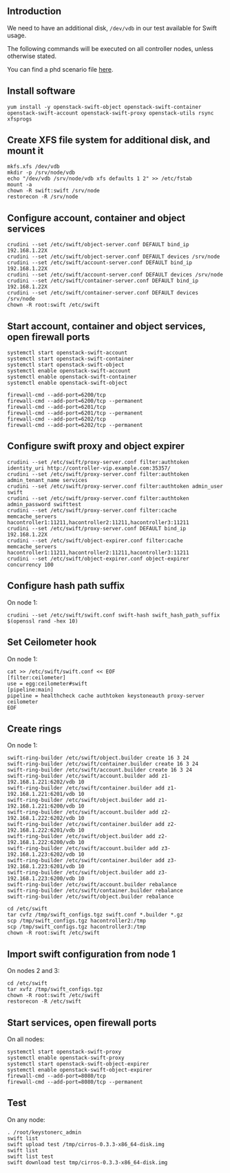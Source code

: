 Introduction
------------

We need to have an additional disk, `/dev/vdb` in our test available for Swift usage.

The following commands will be executed on all controller nodes, unless otherwise stated.

You can find a phd scenario file [here](phd-setup/swift.scenario).

Install software
----------------

    yum install -y openstack-swift-object openstack-swift-container openstack-swift-account openstack-swift-proxy openstack-utils rsync xfsprogs

Create XFS file system for additional disk, and mount it
--------------------------------------------------------

    mkfs.xfs /dev/vdb
    mkdir -p /srv/node/vdb
    echo "/dev/vdb /srv/node/vdb xfs defaults 1 2" >> /etc/fstab
    mount -a 
    chown -R swift:swift /srv/node
    restorecon -R /srv/node

Configure account, container and object services
------------------------------------------------

    crudini --set /etc/swift/object-server.conf DEFAULT bind_ip 192.168.1.22X
    crudini --set /etc/swift/object-server.conf DEFAULT devices /srv/node
    crudini --set /etc/swift/account-server.conf DEFAULT bind_ip 192.168.1.22X
    crudini --set /etc/swift/account-server.conf DEFAULT devices /srv/node
    crudini --set /etc/swift/container-server.conf DEFAULT bind_ip 192.168.1.22X
    crudini --set /etc/swift/container-server.conf DEFAULT devices /srv/node
    chown -R root:swift /etc/swift

Start account, container and object services, open firewall ports
-----------------------------------------------------------------

    systemctl start openstack-swift-account
    systemctl start openstack-swift-container
    systemctl start openstack-swift-object
    systemctl enable openstack-swift-account
    systemctl enable openstack-swift-container
    systemctl enable openstack-swift-object

    firewall-cmd --add-port=6200/tcp
    firewall-cmd --add-port=6200/tcp --permanent
    firewall-cmd --add-port=6201/tcp
    firewall-cmd --add-port=6201/tcp --permanent
    firewall-cmd --add-port=6202/tcp
    firewall-cmd --add-port=6202/tcp --permanent

Configure swift proxy and object expirer
----------------------------------------

    crudini --set /etc/swift/proxy-server.conf filter:authtoken identity_uri http://controller-vip.example.com:35357/
    crudini --set /etc/swift/proxy-server.conf filter:authtoken admin_tenant_name services
    crudini --set /etc/swift/proxy-server.conf filter:authtoken admin_user swift
    crudini --set /etc/swift/proxy-server.conf filter:authtoken admin_password swifttest
    crudini --set /etc/swift/proxy-server.conf filter:cache memcache_servers hacontroller1:11211,hacontroller2:11211,hacontroller3:11211
    crudini --set /etc/swift/proxy-server.conf DEFAULT bind_ip 192.168.1.22X
    crudini --set /etc/swift/object-expirer.conf filter:cache memcache_servers hacontroller1:11211,hacontroller2:11211,hacontroller3:11211
    crudini --set /etc/swift/object-expirer.conf object-expirer concurrency 100

Configure hash path suffix
--------------------------

On node 1:

    crudini --set /etc/swift/swift.conf swift-hash swift_hash_path_suffix $(openssl rand -hex 10)

Set Ceilometer hook
-------------------

On node 1:

    cat >> /etc/swift/swift.conf << EOF
    [filter:ceilometer]
    use = egg:ceilometer#swift
    [pipeline:main]
    pipeline = healthcheck cache authtoken keystoneauth proxy-server ceilometer
    EOF

Create rings
------------

On node 1:

    swift-ring-builder /etc/swift/object.builder create 16 3 24
    swift-ring-builder /etc/swift/container.builder create 16 3 24
    swift-ring-builder /etc/swift/account.builder create 16 3 24
    swift-ring-builder /etc/swift/account.builder add z1-192.168.1.221:6202/vdb 10
    swift-ring-builder /etc/swift/container.builder add z1-192.168.1.221:6201/vdb 10
    swift-ring-builder /etc/swift/object.builder add z1-192.168.1.221:6200/vdb 10
    swift-ring-builder /etc/swift/account.builder add z2-192.168.1.222:6202/vdb 10
    swift-ring-builder /etc/swift/container.builder add z2-192.168.1.222:6201/vdb 10
    swift-ring-builder /etc/swift/object.builder add z2-192.168.1.222:6200/vdb 10
    swift-ring-builder /etc/swift/account.builder add z3-192.168.1.223:6202/vdb 10
    swift-ring-builder /etc/swift/container.builder add z3-192.168.1.223:6201/vdb 10
    swift-ring-builder /etc/swift/object.builder add z3-192.168.1.223:6200/vdb 10
    swift-ring-builder /etc/swift/account.builder rebalance
    swift-ring-builder /etc/swift/container.builder rebalance
    swift-ring-builder /etc/swift/object.builder rebalance

    cd /etc/swift
    tar cvfz /tmp/swift_configs.tgz swift.conf *.builder *.gz
    scp /tmp/swift_configs.tgz hacontroller2:/tmp
    scp /tmp/swift_configs.tgz hacontroller3:/tmp
    chown -R root:swift /etc/swift

Import swift configuration from node 1
--------------------------------------

On nodes 2 and 3:

    cd /etc/swift
    tar xvfz /tmp/swift_configs.tgz
    chown -R root:swift /etc/swift
    restorecon -R /etc/swift

Start services, open firewall ports
-----------------------------------

On all nodes:

    systemctl start openstack-swift-proxy
    systemctl enable openstack-swift-proxy
    systemctl start openstack-swift-object-expirer
    systemctl enable openstack-swift-object-expirer
    firewall-cmd --add-port=8080/tcp
    firewall-cmd --add-port=8080/tcp --permanent

Test
----

On any node:

    . /root/keystonerc_admin
    swift list
    swift upload test /tmp/cirros-0.3.3-x86_64-disk.img 
    swift list
    swift list test
    swift download test tmp/cirros-0.3.3-x86_64-disk.img
